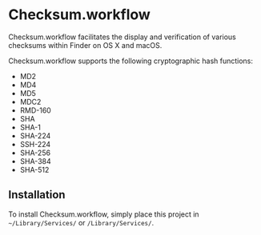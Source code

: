 # Checksum.workflow

Checksum.workflow facilitates the display and verification of various checksums within Finder on OS X and macOS.

Checksum.workflow supports the following cryptographic hash functions:

- MD2
- MD4
- MD5
- MDC2
- RMD-160
- SHA
- SHA-1
- SHA-224
- SSH-224
- SHA-256
- SHA-384
- SHA-512

## Installation

To install Checksum.workflow, simply place this project in `~/Library/Services/` or `/Library/Services/`.

